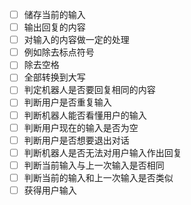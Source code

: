 <!--
 * @Author: MomoTori
 * @Date: 2022-04-09 15:18:40
 * @LastEditors: MomoTori
 * @LastEditTime: 2022-04-10 10:59:13
 * @FilePath: \undefinedd:\CodeTry\ChattingBot\doc\基础IO内容.md
 * @Description: 
 * Copyright (c) 2022 by MomoTori, All Rights Reserved. 
-->
- [ ] 储存当前的输入
- [ ] 输出回复的内容
- [ ] 对输入的内容做一定的处理
- [ ] 例如除去标点符号
- [ ] 除去空格
- [ ] 全部转换到大写
- [ ] 判定机器人是否要回复相同的内容
- [ ] 判断用户是否重复输入
- [ ] 判断机器人能否看懂用户的输入
- [ ] 判断用户现在的输入是否为空
- [ ] 判断用户是否想要退出对话
- [ ] 判断机器人是否无法对用户输入作出回复
- [ ] 判断当前输入与上一次输入是否相同
- [ ] 判断当前的输入和上一次输入是否类似
- [ ] 获得用户输入